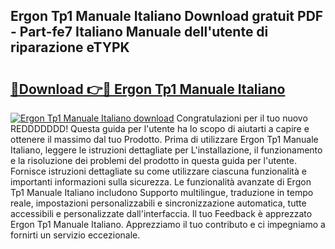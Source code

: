 ## Ergon Tp1 Manuale Italiano Download gratuit PDF - Part-fe7 Italiano Manuale dell'utente di riparazione eTYPK

# <h2><a href="http://dffyfj.blite.top/?on=Ergon+Tp1+Manuale+Italiano">🔗Download 👉🔴 Ergon Tp1 Manuale Italiano</a></h2>

[![Ergon Tp1 Manuale Italiano download](https://i.imgur.com/lujVjoI.png)](http://dffyfj.blite.top/?on=Ergon+Tp1+Manuale+Italiano)
Congratulazioni per il tuo nuovo REDDDDDDD! Questa guida per l'utente ha lo scopo di aiutarti a capire e ottenere il massimo dal tuo Prodotto. Prima di utilizzare Ergon Tp1 Manuale Italiano, leggere le istruzioni dettagliate per L'installazione, il funzionamento e la risoluzione dei problemi del prodotto in questa guida per l'utente. Fornisce istruzioni dettagliate su come utilizzare ciascuna funzionalità e importanti informazioni sulla sicurezza. Le funzionalità avanzate di Ergon Tp1 Manuale Italiano includono Supporto multilingue, traduzione in tempo reale, impostazioni personalizzabili e sincronizzazione automatica, tutte accessibili e personalizzate dall'interfaccia. Il tuo Feedback è apprezzato Ergon Tp1 Manuale Italiano. Apprezziamo il tuo contributo e ci impegniamo a fornirti un servizio eccezionale.

